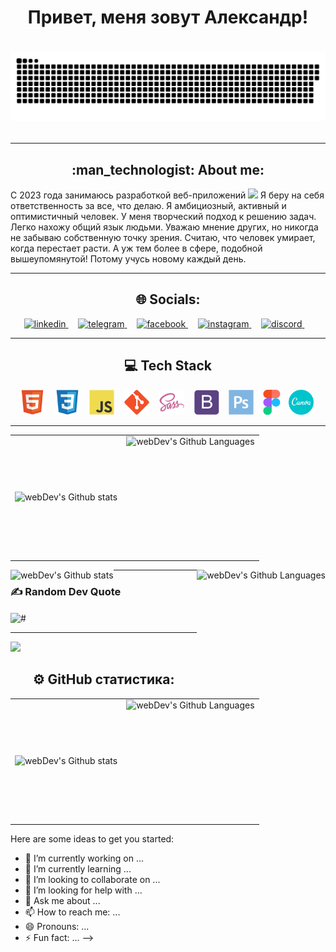 <h1 align="center">Привет, меня зовут Александр!<h1>
<p align="center">
 <img width="600" src="/img/github-snake.svg" alt="snake"/>
</p>



---

<h2 align="center">:man_technologist: About me:</h2>


С 2023 года занимаюсь разработкой веб-приложений <img src="https://media.giphy.com/media/WUlplcMpOCEmTGBtBW/giphy.gif" width="30px"> Я беру на себя ответственность за все, что делаю. Я амбициозный, активный и оптимистичный человек. У меня творческий подход к решению задач. Легко нахожу общий язык людьми. Уважаю мнение других, но никогда не забываю собственную точку зрения. Считаю, что человек умирает, когда перестает расти. А уж тем более в сфере, подобной вышеупомянутой! Потому учусь новому каждый день.
</p>

---


 <h2 align="center">🌐 Socials:</h2>

  <div id="badges" align="center">
    <a href="https://www.linkedin.com/in/luffinage/" target="_blank">
      <img src="https://cdn-icons-png.flaticon.com/512/2504/2504799.png" width="40" height="40" alt="linkedin" />
    </a>&nbsp;&nbsp;&nbsp;
    <a href="https://t.me/Luffinage" target="_blank">
      <img src="https://cdn-icons-png.flaticon.com/512/2111/2111646.png" width="40" height="40" alt="telegram" />
    </a>&nbsp;&nbsp;&nbsp;
    <a href="https://www.facebook.com/Luffinage/" target="_blank">
      <img src="https://upload.wikimedia.org/wikipedia/commons/thumb/5/51/Facebook_f_logo_%282019%29.svg/240px-Facebook_f_logo_%282019%29.svg.png" width="40" height="40" alt="facebook" />
    </a>&nbsp;&nbsp;&nbsp;
    <a href="https://www.instagram.com/luffinage/" target="_blank">
      <img src="https://upload.wikimedia.org/wikipedia/commons/thumb/a/a5/Instagram_icon.png/2048px-Instagram_icon.png" width="40" height="40" alt="instagram" />
    </a>&nbsp;&nbsp;&nbsp;
    <a href="https://discordapp.com/users/luffinage" target="_blank">
      <img src="https://upload.wikimedia.org/wikipedia/tr/thumb/5/57/Discord_logo_old.png/1024px-Discord_logo_old.png" width="40" height="40" alt="discord" />
    </a>&nbsp;&nbsp;&nbsp;
  </div>

---

 <h2 align="center">💻 Tech Stack </h2>

<div align="center">
  <img src="https://github.com/devicons/devicon/blob/master/icons/html5/html5-original.svg" title="html5" alt="html5" width="40" height="40"/>&nbsp;&nbsp;&nbsp;
  <img src="https://github.com/devicons/devicon/blob/master/icons/css3/css3-original.svg" title="css" alt="css" width="40" height="40"/>&nbsp;&nbsp;&nbsp;
  <img src="https://github.com/devicons/devicon/blob/master/icons/javascript/javascript-original.svg" title="javascript" alt="javascript" width="40" height="40"/>&nbsp;&nbsp;&nbsp;
  <img src="https://github.com/devicons/devicon/blob/master/icons/git/git-original.svg" title="git" alt="git" width="40" height="40"/>&nbsp;&nbsp;&nbsp;
  <!-- <img src="https://github.com/devicons/devicon/blob/master/icons/react/react-original.svg" title="reactjs" alt="reactjs" width="40" height="40"/>&nbsp -->
  <!-- <img src="https://github.com/devicons/devicon/blob/master/icons/nodejs/nodejs-original.svg" title="nodejs" alt="nodejs" width="40" height="40"/>&nbsp -->
  <!-- <img src="https://github.com/devicons/devicon/blob/master/icons/mongodb/mongodb-original.svg" title="mongodb" alt="mongodb" width="40" height="40"/>&nbsp -->
  <img src="https://github.com/devicons/devicon/blob/master/icons/sass/sass-original.svg" title="sass/scss" alt="sass/scss" width="40" height="40"/>&nbsp;&nbsp;&nbsp;
  <img src="/icons/skills/bootstrap.svg" title="sass/scss" alt="sass/scss" width="40" height="40"/>&nbsp;&nbsp;&nbsp;
  <img src="https://github.com/devicons/devicon/blob/master/icons/photoshop/photoshop-plain.svg" title="photoshop" alt="photoshop" width="40" height="40"/>&nbsp;
  <img src="https://github.com/devicons/devicon/blob/master/icons/figma/figma-original.svg" title="figma" alt="figma" width="40" height="40"/>&nbsp;
  <img src="https://github.com/devicons/devicon/blob/master/icons/canva/canva-original.svg" title="canva" alt="canva" width="40" height="40"/>&nbsp;
</div>

---

<table>
  <tr>
    <td>
      <img align="left" src="https://github-readme-streak-stats.herokuapp.com/?user=Luffinage&theme=algolia&hide_border=false" alt="webDev's Github stats" />
    </td>
    <td>
      <img height="195px" align="right" alt="webDev's Github Languages" src="https://github-readme-stats.vercel.app/api/top-langs/?username=Luffinage&theme=algolia&hide_border=false&include_all_commits=true&count_private=true&layout=compact" />
    </td>
  </tr>
</table>

<div>
<img align="left" src="https://github-readme-stats.vercel.app/api/top-langs/?username=Luffinage&theme=algolia&hide_border=false&include_all_commits=true&count_private=true&layout=compact" alt="webDev's Github stats" />

  <img align="right" height="195px" alt="webDev's Github Languages" src="https://github-readme-stats.vercel.app/api/top-langs/?username=Luffinage&theme=algolia&hide_border=false&include_all_commits=true&count_private=true&layout=compact" />

</div>

---

<div>
<h3> ✍️ Random Dev Quote </h3>

<img align="center" src="https://quotes-github-readme.vercel.app/api?type=horizontal&theme=tokyonight" alt="#">
</div>

---
[![](https://visitcount.itsvg.in/api?id=Luffinage&icon=5&color=1)](https://visitcount.itsvg.in)


<h2 align="center"> ⚙️ GitHub статистика:</h2>

<table>
  <tr>
    <td>
      <img align="left" src="http://github-readme-streak-stats.herokuapp.com?user=Luffinage&theme=dark&background=000000" alt="webDev's Github stats" />
    </td>
    <td>
      <img height="195px" align="right" alt="webDev's Github Languages" src="https://github-readme-stats-sigma-five.vercel.app/api/top-langs/?username=Luffinage&layout=compact&theme=vision-friendly-dark" />
    </td>
  </tr>
</table>

<!-- 
### 💻 Codewars:

![codewars](https://www.codewars.com/users/Luffinage/badges/large) -->
<!--

## 🌐 Socials:

[![Discord](https://img.shields.io/badge/Discord-%237289DA.svg?logo=discord&logoColor=white)](https://discordapp.com/users/luffinage) [![Facebook](https://img.shields.io/badge/Facebook-%231877F2.svg?logo=Facebook&logoColor=white)](https://facebook.com/Luffinage) [![Instagram](https://img.shields.io/badge/Instagram-%23E4405F.svg?logo=Instagram&logoColor=white)](https://instagram.com/Luffinage) [![LinkedIn](https://img.shields.io/badge/LinkedIn-%230077B5.svg?logo=linkedin&logoColor=white)](https://linkedin.com/in/Luffinage) [![Reddit](https://img.shields.io/badge/Reddit-%23FF4500.svg?logo=Reddit&logoColor=white)](https://reddit.com/user/Luffinage) [![Stack Overflow](https://img.shields.io/badge/-Stackoverflow-FE7A16?logo=stack-overflow&logoColor=white)](https://stackoverflow.com/users/19045293) [![TikTok](https://img.shields.io/badge/TikTok-%23000000.svg?logo=TikTok&logoColor=white)](https://tiktok.com/@Luffinage) [![Twitch](https://img.shields.io/badge/Twitch-%239146FF.svg?logo=Twitch&logoColor=white)](https://twitch.tv/Luffinage) [![Twitter](https://img.shields.io/badge/Twitter-%231DA1F2.svg?logo=Twitter&logoColor=white)](https://twitter.com/Luffinage) [![YouTube](https://img.shields.io/badge/YouTube-%23FF0000.svg?logo=YouTube&logoColor=white)](https://youtube.com/@Luffinage) [![Codepen](https://img.shields.io/badge/Codepen-000000?style=for-the-badge&logo=codepen&logoColor=white)](https://codepen.io/Luffinage) 

# 💻 Tech Stack:
![CSS3](https://img.shields.io/badge/css3-%231572B6.svg?style=flat&logo=css3&logoColor=white) ![JavaScript](https://img.shields.io/badge/javascript-%23323330.svg?style=flat&logo=javascript&logoColor=%23F7DF1E) ![HTML5](https://img.shields.io/badge/html5-%23E34F26.svg?style=flat&logo=html5&logoColor=white) ![Bootstrap](https://img.shields.io/badge/bootstrap-%23563D7C.svg?style=flat&logo=bootstrap&logoColor=white) ![Gulp](https://img.shields.io/badge/GULP-%23CF4647.svg?style=flat&logo=gulp&logoColor=white) ![SASS](https://img.shields.io/badge/SASS-hotpink.svg?style=flat&logo=SASS&logoColor=white) ![Adobe Photoshop](https://img.shields.io/badge/adobephotoshop-%2331A8FF.svg?style=flat&logo=adobephotoshop&logoColor=white) ![Canva](https://img.shields.io/badge/Canva-%2300C4CC.svg?style=flat&logo=Canva&logoColor=white) 	![Figma](https://img.shields.io/badge/figma-%23F24E1E.svg?style=flat&logo=figma&logoColor=white) ![Trello](https://img.shields.io/badge/Trello-%23026AA7.svg?style=flat&logo=Trello&logoColor=white)
# 📊 GitHub Stats:

<table>
 <tr>
  <td>
   
![](https://github-readme-streak-stats.herokuapp.com/?user=Luffinage&theme=algolia&hide_border=false)
  </td>
    <td>
   
   ![](https://github-readme-stats.vercel.app/api/top-langs/?username=Luffinage&theme=algolia&hide_border=false&include_all_commits=true&count_private=true&layout=compact)
  </td>

  <td>
![](https://github-readme-stats.vercel.app/api?username=Luffinage&theme=algolia&hide_border=false&include_all_commits=true&count_private=true)
  </td>

 </tr>
</table>


![Visitor Badge](https://visitor-badge.laobi.icu/badge?page_id=luffinage) 

-->


Here are some ideas to get you started:

- 🔭 I’m currently working on ...
- 🌱 I’m currently learning ...
- 👯 I’m looking to collaborate on ...
- 🤔 I’m looking for help with ...
- 💬 Ask me about ...
- 📫 How to reach me: ...
- 😄 Pronouns: ...
- ⚡ Fun fact: ...
-->

